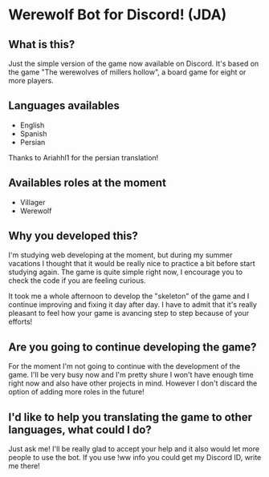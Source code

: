 # Werewolf Bot for Discord! (JDA)
## What is this?
Just the simple version of the game now available on Discord. It's based on the game "The werewolves of millers hollow", a board game for eight or more players.

## Languages availables
- English
- Spanish
- Persian

Thanks to Ariahhl1 for the persian translation!

## Availables roles at the moment
- Villager
- Werewolf

## Why you developed this?
I'm studying web developing at the moment, but during my summer vacations I thought that it would be really nice to practice a bit before start studying again. The game is quite simple right now, I encourage you to check the code if you are feeling curious.

It took me a whole afternoon to develop the "skeleton" of the game and I continue improving and fixing it day after day. I have to admit  that it's really pleasant to feel how your game is avancing step to step because of your efforts!

## Are you going to continue developing the game?
For the moment I'm not going to continue with the development of the game. I'll be very busy now and I'm pretty shure I won't have enough time right now and also have other projects in mind. However I don't discard the option of adding more roles in the future!

## I'd like to help you translating the game to other languages, what could I do?
Just ask me! I'll be really glad to accept your help and it also would let more people to use the bot. If you use !ww info you could get my Discord ID, write me there!
